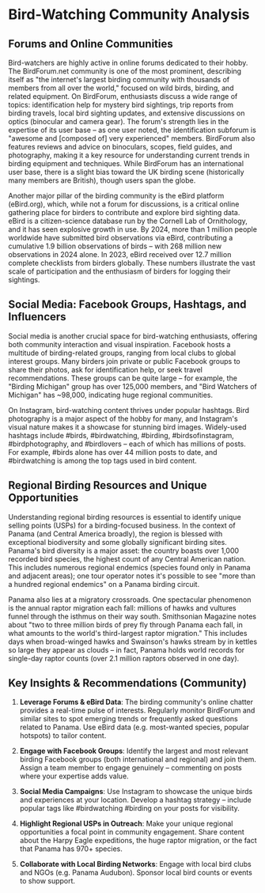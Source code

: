 # Bird-Watching Community Analysis

## Forums and Online Communities

Bird-watchers are highly active in online forums dedicated to their hobby. The BirdForum.net community is one of the most prominent, describing itself as "the internet's largest birding community with thousands of members from all over the world," focused on wild birds, birding, and related equipment. On BirdForum, enthusiasts discuss a wide range of topics: identification help for mystery bird sightings, trip reports from birding travels, local bird sighting updates, and extensive discussions on optics (binocular and camera gear). The forum's strength lies in the expertise of its user base – as one user noted, the identification subforum is "awesome and [composed of] very experienced" members. BirdForum also features reviews and advice on binoculars, scopes, field guides, and photography, making it a key resource for understanding current trends in birding equipment and techniques. While BirdForum has an international user base, there is a slight bias toward the UK birding scene (historically many members are British), though users span the globe.

Another major pillar of the birding community is the eBird platform (eBird.org), which, while not a forum for discussions, is a critical online gathering place for birders to contribute and explore bird sighting data. eBird is a citizen-science database run by the Cornell Lab of Ornithology, and it has seen explosive growth in use. By 2024, more than 1 million people worldwide have submitted bird observations via eBird, contributing a cumulative 1.9 billion observations of birds – with 268 million new observations in 2024 alone. In 2023, eBird received over 12.7 million complete checklists from birders globally. These numbers illustrate the vast scale of participation and the enthusiasm of birders for logging their sightings.

## Social Media: Facebook Groups, Hashtags, and Influencers

Social media is another crucial space for bird-watching enthusiasts, offering both community interaction and visual inspiration. Facebook hosts a multitude of birding-related groups, ranging from local clubs to global interest groups. Many birders join private or public Facebook groups to share their photos, ask for identification help, or seek travel recommendations. These groups can be quite large – for example, the "Birding Michigan" group has over 125,000 members, and "Bird Watchers of Michigan" has ~98,000, indicating huge regional communities.

On Instagram, bird-watching content thrives under popular hashtags. Bird photography is a major aspect of the hobby for many, and Instagram's visual nature makes it a showcase for stunning bird images. Widely-used hashtags include #birds, #birdwatching, #birding, #birdsofinstagram, #birdphotography, and #birdlovers – each of which has millions of posts. For example, #birds alone has over 44 million posts to date, and #birdwatching is among the top tags used in bird content.

## Regional Birding Resources and Unique Opportunities

Understanding regional birding resources is essential to identify unique selling points (USPs) for a birding-focused business. In the context of Panama (and Central America broadly), the region is blessed with exceptional biodiversity and some globally significant birding sites. Panama's bird diversity is a major asset: the country boasts over 1,000 recorded bird species, the highest count of any Central American nation. This includes numerous regional endemics (species found only in Panama and adjacent areas); one tour operator notes it's possible to see "more than a hundred regional endemics" on a Panama birding circuit.

Panama also lies at a migratory crossroads. One spectacular phenomenon is the annual raptor migration each fall: millions of hawks and vultures funnel through the isthmus on their way south. Smithsonian Magazine notes about "two to three million birds of prey fly through Panama each fall, in what amounts to the world's third-largest raptor migration." This includes days when broad-winged hawks and Swainson's hawks stream by in kettles so large they appear as clouds – in fact, Panama holds world records for single-day raptor counts (over 2.1 million raptors observed in one day).

## Key Insights & Recommendations (Community)

1. **Leverage Forums & eBird Data**: The birding community's online chatter provides a real-time pulse of interests. Regularly monitor BirdForum and similar sites to spot emerging trends or frequently asked questions related to Panama. Use eBird data (e.g. most-wanted species, popular hotspots) to tailor content.

2. **Engage with Facebook Groups**: Identify the largest and most relevant birding Facebook groups (both international and regional) and join them. Assign a team member to engage genuinely – commenting on posts where your expertise adds value.

3. **Social Media Campaigns**: Use Instagram to showcase the unique birds and experiences at your location. Develop a hashtag strategy – include popular tags like #birdwatching #birding on your posts for visibility.

4. **Highlight Regional USPs in Outreach**: Make your unique regional opportunities a focal point in community engagement. Share content about the Harpy Eagle expeditions, the huge raptor migration, or the fact that Panama has 970+ species.

5. **Collaborate with Local Birding Networks**: Engage with local bird clubs and NGOs (e.g. Panama Audubon). Sponsor local bird counts or events to show support. 